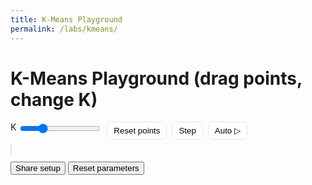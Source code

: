 ```yaml
---
title: K-Means Playground
permalink: /labs/kmeans/
---
```


# K-Means Playground (drag points, change K)

<div class="km-toolbar">
  <label>K <input id="kval" type="range" min="2" max="6" value="3"></label>
  <button id="reset">Reset points</button>
  <button id="step">Step</button>
  <button id="auto">Auto ▷</button>
</div>
<canvas id="km" width="720" height="440" style="border:1px solid #e5e7eb;border-radius:10px"></canvas>

<!-- Share controls (outside toolbar) -->
<div class="share-row" style="margin-top:10px">
  <button id="shareLink"  class="km-btn">Share setup</button>
  <button id="resetState" class="km-btn">Reset parameters</button>
</div>

<style>
.km-toolbar{display:flex;gap:8px;margin-bottom:8px}
.km-toolbar button{padding:6px 10px;border:1px solid #e5e7eb;border-radius:8px;background:#fff;cursor:pointer}
.km-toolbar input[type=range]{vertical-align:middle}
html[data-theme="dark"] #km{border-color:#1f2937}
html[data-theme="dark"] .km-toolbar button{background:#0f172a;border-color:#1f2937;color:#e8eef7}
</style>

<script src="/assets/js/share-state.js"></script>

<script>
// 1) Load initial state (defaults if no query present)
const state = StateShare.load({ k:3, pts:[] }); // pts = [[x,y], ...]

// TODO: initialize your UI from state.k and state.pts here
// e.g., set k slider/input, draw existing points

// 2) Whenever k or points change, call:
function persist(){ StateShare.save({ k: currentK, pts: currentPointsArray }); }

// 3) Wire buttons
document.getElementById('shareLink').onclick = e => StateShare.copyLink(e.target);
document.getElementById('resetState').onclick = () => StateShare.reset();
</script>

<script>
(function(){
  const W=720,H=440,c=document.getElementById('km'),g=c.getContext('2d');
  const col=['#2563eb','#16a34a','#f59e0b','#ef4444','#a855f7','#06b6d4'];
  let P=[], C=[], K=3, dragging=null, auto=null;

  function rand(n){ return Math.random()*n|0; }
  function init(n=140){
    P=[...Array(n)].map(()=>({x:20+Math.random()*(W-40), y:20+Math.random()*(H-40), k:0}));
    C=[...Array(K)].map((_,i)=>({x:W*(i+1)/(K+1), y:H*(i+1)/(K+1)}));
    assign(); draw();
  }
  function assign(){
    P.forEach(p=>{
      let best=0,b=1e9;
      for(let k=0;k<K;k++){
        const dx=p.x-C[k].x, dy=p.y-C[k].y, d=dx*dx+dy*dy;
        if(d<b){b=d;best=k;}
      }
      p.k=best;
    });
  }
  function update(){
    for(let k=0;k<K;k++){
      const S=P.filter(p=>p.k===k);
      if(S.length){ C[k].x=S.reduce((s,p)=>s+p.x,0)/S.length; C[k].y=S.reduce((s,p)=>s+p.y,0)/S.length; }
    }
  }
  function step(){ assign(); update(); draw(); }
  function draw(){
    g.clearRect(0,0,W,H);
    P.forEach(p=>{ g.fillStyle=col[p.k]; g.beginPath(); g.arc(p.x,p.y,3,0,6.283); g.fill(); });
    for(let k=0;k<K;k++){ g.strokeStyle=col[k]; g.lineWidth=3; g.strokeRect(C[k].x-6,C[k].y-6,12,12); }
  }

  // Interactions: drag points, click to add
  c.onmousedown=e=>{
    const r=c.getBoundingClientRect(), x=e.clientX-r.left, y=e.clientY-r.top;
    const hit=P.find(p=> (p.x-x)**2+(p.y-y)**2 < 7**2 );
    if(hit){ dragging=hit; }
    else { P.push({x,y,k:0}); step(); }
  };
  c.onmousemove=e=>{
    if(!dragging) return;
    const r=c.getBoundingClientRect(); dragging.x=e.clientX-r.left; dragging.y=e.clientY-r.top; step();
  };
  c.onmouseup=()=> dragging=null; c.onmouseleave=()=> dragging=null;

  // Controls
  document.getElementById('kval').oninput=e=>{
    K=+e.target.value; C=[...Array(K)].map((_,i)=>({x:W*(i+1)/(K+1),y:H*(i+1)/(K+1)})); step();
  };
  document.getElementById('reset').onclick=()=>init();
  document.getElementById('step').onclick=step;
  document.getElementById('auto').onclick=e=>{
    if(auto){ clearInterval(auto); auto=null; e.target.textContent='Auto ▷'; }
    else { auto=setInterval(step,400); e.target.textContent='Auto ❚❚'; }
  };

  init();
})();
</script>






